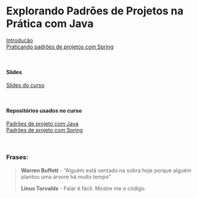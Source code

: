# Explorando Padrões de Projetos na Prática com Java

[Introdução](/Arquivos/Conteudo/6%20-%20Ganhando%20produtividade%20com%20spring%20framwork/6.7.1%20Introdu%C3%A7%C3%A3o.md)<br>
[Praticando padrões de projetos com Spring](/Arquivos/Conteudo/6%20-%20Ganhando%20produtividade%20com%20spring%20framwork/6.7.2%20Praticando%20padr%C3%B5es%20de%20projeto%20com%20spring.md)

<br>

#### Slides
[Slides do curso](/Arquivos/Conteudo/6%20-%20Ganhando%20produtividade%20com%20spring%20framwork/Material/Padroes%20de%20projetos/Explorando%20Padr%C3%B5es%20de%20Projetos%20na%20Pr%C3%A1tica%20com%20Java.pptx.pdf)

<br>

#### Repositórios usados no curso
[Padrões de projeto com Java](https://github.com/digitalinnovationone/lab-padroes-projeto-spring)<br>
[Padrões de projeto com Spring](https://github.com/digitalinnovationone/lab-padroes-projeto-spring)

<br>

### Frases:
> **Warren Buffett** - “Alguém está sentado na sobra hoje porque alguém plantou uma árvore há muito tempo” 
>
> **Linus Torvalds** - Falar é fácil. Mostre me o código.
